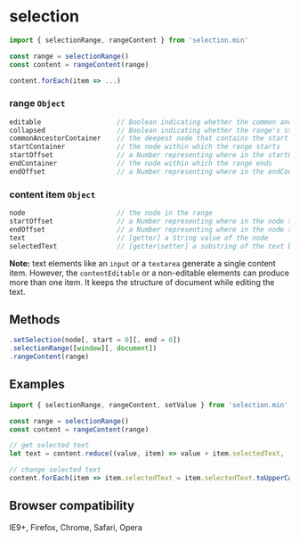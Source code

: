 # selection
```javascript
import { selectionRange, rangeContent } from 'selection.min'

const range = selectionRange()
const content = rangeContent(range)

content.forEach(item => ...)
```

### range `Object`

```javascript
editable                   // Boolean indicating whether the common ancestor is an editable element
collapsed                  // Boolean indicating whether the range's start and end are the same position
commonAncestorContainer    // the deepest node that contains the start and end nodes
startContainer             // the node within which the range starts
startOffset                // a Number representing where in the startContainer the range starts
endContainer               // the node within which the range ends
endOffset                  // a Number representing where in the endContainer the range ends
```

### content item `Object`

```javascript
node                       // the node in the range
startOffset                // a Number representing where in the node the range starts
endOffset                  // a Number representing where in the node the range ends
text                       // [getter] a String value of the node
selectedText               // [getter|setter] a substring of the text between offsets
```
**Note:** text elements like an `input` or a `textarea` generate a single content item. However, the `contentEditable` or a non-editable elements can produce more than one item. It keeps the structure of document while editing the text.

## Methods 
```javascript
.setSelection(node[, start = 0][, end = 0])
.selectionRange([window][, document])
.rangeContent(range)
```

## Examples 
```javascript
import { selectionRange, rangeContent, setValue } from 'selection.min'

const range = selectionRange()
const content = rangeContent(range)

// get selected text
let text = content.reduce((value, item) => value + item.selectedText, '')

// change selected text
content.forEach(item => item.selectedText = item.selectedText.toUpperCase())
```

## Browser compatibility
IE9+, Firefox, Chrome, Safari, Opera
